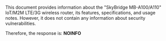 This document provides information about the "SkyBridge MB-A100/A110" IoT/M2M LTE/3G wireless router, its features, specifications, and usage notes. However, it does not contain any information about security vulnerabilities.

Therefore, the response is: **NOINFO**